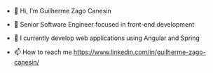 - 👋 Hi, I’m Guilherme Zago Canesin
- 🦾 Senior Software Engineer focused in front-end development
- 🌱 I currently develop web applications using Angular and Spring

- 📫 How to reach me https://www.linkedin.com/in/guilherme-zago-canesin/

